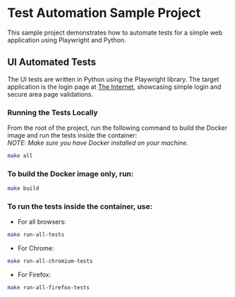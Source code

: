 # Test Automation Sample Project

This sample project demonstrates how to automate tests for a simple web application using Playwright and Python.

## UI Automated Tests
The UI tests are written in Python using the Playwright library. The target application is the login page at [The Internet](https://the-internet.herokuapp.com/login), showcasing simple login and secure area page validations.

### Running the Tests Locally
From the root of the project, run the following command to build the Docker image and run the tests inside the container:  
_NOTE: Make sure you have Docker installed on your machine._
```sh
make all
```
### To build the Docker image only, run:
```sh
make build
```
### To run the tests inside the container, use:
* For all browsers:
```sh
make run-all-tests
```
* For Chrome:
```sh
make run-all-chromium-tests
```
* For Firefox:
```sh
make run-all-firefox-tests
```
